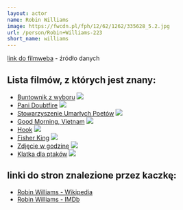 ```yaml
---
layout: actor
name: Robin Williams
image: https://fwcdn.pl/fph/12/62/1262/335628_5.2.jpg
url: /person/Robin+Williams-223
short_name: williams
---
```

[link do filmweba](https://www.filmweb.pl/person/Robin+Williams-223) - źródło danych

## Lista filmów, z których jest znany:
- [Buntownik z wyboru](https://www.filmweb.pl/film/Buntownik+z+wyboru-1997-21)
![](https://fwcdn.pl/fpo/00/21/21/8021517_1.7.webp)
- [Pani Doubtfire](https://www.filmweb.pl/film/Pani+Doubtfire-1993-8515)
![](https://fwcdn.pl/fpo/85/15/8515/7730757_1.7.webp)
- [Stowarzyszenie Umarłych Poetów](https://www.filmweb.pl/film/Stowarzyszenie+Umar%C5%82ych+Poet%C3%B3w-1989-1262)
![](https://fwcdn.pl/fpo/12/62/1262/7332828_1.7.webp)
- [Good Morning, Vietnam](https://www.filmweb.pl/film/Good+Morning%2C+Vietnam-1987-1273)
![](https://fwcdn.pl/fpo/12/73/1273/7307857_1.7.webp)
- [Hook](https://www.filmweb.pl/film/Hook-1991-1220)
![](https://fwcdn.pl/fpo/12/20/1220/7925309_1.7.webp)
- [Fisher King](https://www.filmweb.pl/film/Fisher+King-1991-1069)
![](https://fwcdn.pl/fpo/10/69/1069/7730452_1.7.webp)
- [Zdjęcie w godzinę](https://www.filmweb.pl/film/Zdj%C4%99cie+w+godzin%C4%99-2002-31249)
![](https://fwcdn.pl/fpo/12/49/31249/7177218_1.7.webp)
- [Klatka dla ptaków](https://www.filmweb.pl/film/Klatka+dla+ptak%C3%B3w-1996-6775)
![](https://fwcdn.pl/fpo/67/75/6775/7371068_1.7.webp)


## linki do stron znalezione przez kaczkę:
- [Robin Williams - Wikipedia](https://en.wikipedia.org/wiki/Robin_Williams)
- [Robin Williams - IMDb](https://www.imdb.com/name/nm0000245/)
